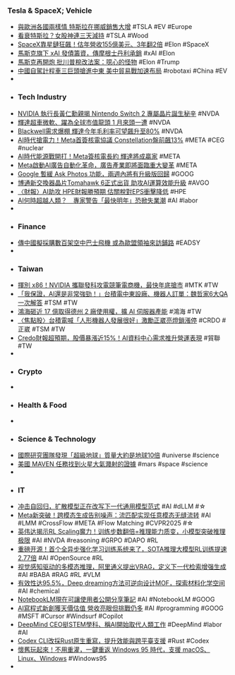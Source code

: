 ### Tesla & SpaceX; Vehicle
- [與歐洲各國兩樣情 特斯拉在挪威銷售大增](https://udn.com/news/story/6811/8782962) #TSLA #EV #Europe
- [看衰特斯拉？女股神連三天減持](https://www.chinatimes.com/newspapers/20250604000196-260203) #TSLA #Wood
- [SpaceX靠星鏈狂飆！估年營收155億美元、3年翻2倍](https://www.ctee.com.tw/news/20250604700677-430704) #Elon #SpaceX
- [馬斯克旗下 xAI 發債籌資，傳摩根士丹利承銷](https://finance.technews.tw/2025/06/03/xai-raises-funds-by-sale-5-billion-in-debt/) #xAI #Elon
- [馬斯克再開炮 批川普稅改法案：噁心的怪物](https://tw.news.yahoo.com/馬斯克再開炮-批川普稅改法案-噁心的怪物-010850886.html) #Elon #Trump
- [中國自駕計程車三巨頭搶進中東 美中貿易戰加速布局](https://news.cnyes.com/news/id/6005549) #robotaxi #China #EV
-
- ### Tech Industry
- [NVIDIA 執行長黃仁勳親揭 Nintendo Switch 2 專屬晶片誕生秘辛](https://gnn.gamer.com.tw/detail.php?sn=286486) #NVDA
- [輝達超車微軟、躍為全球市值龍頭 1 月來頭一遭](https://finance.technews.tw/2025/06/04/nvidia-tops-microsoft-regains-most-valuable-company-title-for-first-time-since-january/) #NVDA
- [Blackwell需求爆棚 輝達今年毛利率可望飆升至80%](https://news.cnyes.com/news/id/6005941) #NVDA
- [AI時代搶電力！Meta首簽核電協議 Constellation盤前飆13%](https://uanalyze.com.tw/articles/9100720914) #META #CEG #nuclear
- [AI時代能源戰開打！Meta簽核電長約 輝達將成贏家](https://news.cnyes.com/news/id/6005805) #META
- [Meta啟動AI廣告自動化革命，廣告產業即將面臨重大變革](https://www.pocket.tw/school/report/newflash/5716/) #META
- [Google 暫緩 Ask Photos 功能，兩週內將有升級版回歸](https://technews.tw/2025/06/04/google-stop-the-ask-photo/) #GOOG
- [博通新交換器晶片Tomahawk 6正式出貨 助攻AI運算效能升級](https://news.cnyes.com/news/id/6005627) #AVGO
- [〈財報〉AI助攻 HPE財報勝預期 估關稅對EPS衝擊降低](https://news.cnyes.com/news/id/6005824) #HPE
- [AI何時超越人類？　專家警告「最快明年」恐掀失業潮](https://www.ettoday.net/news/20250603/2971737.htm) #AI #labor
-
- ### Finance
- [傳中國擬採購數百架空中巴士飛機 或為歐盟領袖來訪鋪路](https://news.cnyes.com/news/id/6006541) #EADSY
-
- ### Taiwan
- [揮別 x86！NVIDIA 攜聯發科攻電競筆電商機，最快年底搶市](https://technews.tw/2025/06/03/nvidia-arm-based-main-processor/) #MTK #TW
- [「我保證，AI還是非常強勁！」台積電中東設廠、機器人訂單：魏哲家6大QA一次解答](https://www.bnext.com.tw/article/83430/tsmc-2025-q1-and-2024) #TSM #TW
- [鴻海砸近 17 億取得德州 2 廠使用權，擴 AI 伺服器產能](https://finance.technews.tw/2025/06/04/foxconn-assembly-llc-texas-ai-server/) #鴻海 #TW
- [〈焦點股〉台積電喊「人形機器人發展很好」激勵正崴亮燈鎖漲停](https://news.cnyes.com/news/id/6006465) #CRDO #正崴 #TSM #TW
- [Credo財報超預期，股價暴漲近15%！AI資料中心需求推升營運表現](https://uanalyze.com.tw/articles/3173020943) #貿聯 #TW
-
- ### Crypto
-
- ### Health & Food
-
- ### Science & Technology
- [國際研究團隊發現「超級地球」質量大約是地球10倍](https://news.cnyes.com/news/id/6005646) #universe #science
- [美國 MAVEN 任務找到火星大氣濺射的證據](https://technews.tw/2025/06/03/maven-probe-finds-evidence-of-sputtering-on-mars/) #mars #space #science
-
- ### IT
- [冲击自回归，扩散模型正在改写下一代通用模型范式](https://www.jiqizhixin.com/articles/2025-06-04-4) #AI #dLLM #☆
- [Meta新突破！跨模态生成告别噪声：流匹配实现任意模态无缝流转](https://www.jiqizhixin.com/articles/2025-06-04-2) #AI #LMM #CrossFlow #META #Flow Matching #CVPR2025 #☆
- [英伟达揭示RL Scaling魔力！训练步数翻倍=推理能力质变，小模型突破推理极限](https://www.jiqizhixin.com/articles/2025-06-04-7) #AI #NVDA #reasoning #GRPO #DAPO #RL
- [重磅开源！首个全异步强化学习训练系统来了，SOTA推理大模型RL训练提速2.77倍](https://www.jiqizhixin.com/articles/2025-06-04-9) #AI #OpenSource #RL
- [视觉感知驱动的多模态推理，阿里通义提出VRAG，定义下一代检索增强生成](https://www.jiqizhixin.com/articles/2025-06-03-8) #AI #BABA #RAG #RL #VLM
- [有效性达95.5%，Deep dreaming方法可逆向设计MOF，探索材料化学空间](https://www.jiqizhixin.com/articles/2025-06-04-6) #AI #chemical
- [NotebookLM現在可讓使用者公開分享筆記](https://www.ithome.com.tw/news/169360) #AI #NotebookLM #GOOG
- [AI寫程式新創獲天價估值 營收亮眼但挑戰仍多](https://news.cnyes.com/news/id/6005702) #AI #programming #GOOG #MSFT #Cursor #Windsurf #Copilot
- [DeepMind CEO挺STEM學科、稱AI開始取代人類工作](https://www.moneydj.com/kmdj/news/newsviewer.aspx?a=572a2fea-b8d4-4e0b-8b82-35610ef1ab9a) #DeepMind #labor #AI
- [Codex CLI改採Rust原生重寫，提升效能與跨平臺支援](https://www.ithome.com.tw/news/169341) #Rust #Codex
- [懷舊玩起來！不用重灌，一鍵重返 Windows 95 時代，支援 macOS、Linux、Windows](https://www.techbang.com/posts/122654-windows-95-as-app-on-modern-systems) #Windows95
-